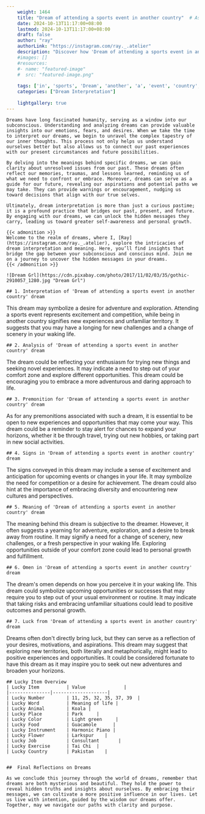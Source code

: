 ```yaml
---
    weight: 1464
    title: "Dream of attending a sports event in another country"  # Assuming 'title' column exists
    date: 2024-10-13T11:17:00+08:00
    lastmod: 2024-10-13T11:17:00+08:00
    draft: false
    author: "ray"
    authorLink: "https://instagram.com/ray._.atelier"
    description: "Discover how 'Dream of attending a sports event in another country' can interpret your future and uncover its significant meanings in your life."
    #images: []
    #resources:
    #- name: "featured-image"
    #  src: "featured-image.png"
    
    tags: ['in', 'sports', 'Dream', 'another', 'a', 'event', 'country', 'of', 'attending']
    categories: ["Dream Interpretation"]
    
    lightgallery: true
---
```

    
    Dreams have long fascinated humanity, serving as a window into our subconscious. Understanding and analyzing dreams can provide valuable insights into our emotions, fears, and desires. When we take the time to interpret our dreams, we begin to unravel the complex tapestry of our inner thoughts. This process not only helps us understand ourselves better but also allows us to connect our past experiences with our present circumstances and future possibilities.
    
    By delving into the meanings behind specific dreams, we can gain clarity about unresolved issues from our past. These dreams often reflect our memories, traumas, and lessons learned, reminding us of what we need to confront or embrace. Moreover, dreams can serve as a guide for our future, revealing our aspirations and potential paths we may take. They can provide warnings or encouragement, nudging us toward decisions that align with our true selves.
    
    Ultimately, dream interpretation is more than just a curious pastime; it is a profound practice that bridges our past, present, and future. By engaging with our dreams, we can unlock the hidden messages they carry, leading us toward greater self-awareness and personal growth.
    
    {{< admonition >}}
    Welcome to the realm of dreams, where I, [Ray](https://instagram.com/ray._.atelier), explore the intricacies of dream interpretation and meaning. Here, you’ll find insights that bridge the gap between your subconscious and conscious mind. Join me on a journey to uncover the hidden messages in your dreams.
    {{< /admonition >}}
    
    ![Dream Grl](https://cdn.pixabay.com/photo/2017/11/02/03/35/gothic-2910057_1280.jpg "Dream Grl")
    
    ## 1. Interpretation of 'Dream of attending a sports event in another country' dream
    
This dream may symbolize a desire for adventure and exploration. Attending a sports event represents excitement and competition, while being in another country signifies new experiences and unfamiliar territory. It suggests that you may have a longing for new challenges and a change of scenery in your waking life.
    
    ## 2. Analysis of 'Dream of attending a sports event in another country' dream
    
The dream could be reflecting your enthusiasm for trying new things and seeking novel experiences. It may indicate a need to step out of your comfort zone and explore different opportunities. This dream could be encouraging you to embrace a more adventurous and daring approach to life.
    
    ## 3. Premonition for 'Dream of attending a sports event in another country' dream
    
As for any premonitions associated with such a dream, it is essential to be open to new experiences and opportunities that may come your way. This dream could be a reminder to stay alert for chances to expand your horizons, whether it be through travel, trying out new hobbies, or taking part in new social activities.
    
    ## 4. Signs in 'Dream of attending a sports event in another country' dream
    
The signs conveyed in this dream may include a sense of excitement and anticipation for upcoming events or changes in your life. It may symbolize the need for competition or a desire for achievement. The dream could also hint at the importance of embracing diversity and encountering new cultures and perspectives.
    
    ## 5. Meaning of 'Dream of attending a sports event in another country' dream
    
The meaning behind this dream is subjective to the dreamer. However, it often suggests a yearning for adventure, exploration, and a desire to break away from routine. It may signify a need for a change of scenery, new challenges, or a fresh perspective in your waking life. Exploring opportunities outside of your comfort zone could lead to personal growth and fulfillment.
    
    ## 6. Omen in 'Dream of attending a sports event in another country' dream
    
The dream's omen depends on how you perceive it in your waking life. This dream could symbolize upcoming opportunities or successes that may require you to step out of your usual environment or routine. It may indicate that taking risks and embracing unfamiliar situations could lead to positive outcomes and personal growth.
    
    ## 7. Luck from 'Dream of attending a sports event in another country' dream
    
Dreams often don't directly bring luck, but they can serve as a reflection of your desires, motivations, and aspirations. This dream may suggest that exploring new territories, both literally and metaphorically, might lead to positive experiences and opportunities. It could be considered fortunate to have this dream as it may inspire you to seek out new adventures and broaden your horizons.
    
    ## Lucky Item Overview
    | Lucky Item          | Value              |
    |---------------|--------------------|
    | Lucky Number        | 11, 25, 32, 35, 37, 39  |
    | Lucky Word          | Meaning of life |
    | Lucky Animal        | Koala |
    | Lucky Place         | Park     |
    | Lucky Color         | Light green     |
    | Lucky Food          | Guacamole      |
    | Lucky Instrument    | Harmonic Piano |
    | Lucky Flower        | Larkspur    |
    | Lucky Job           | Consultant       |
    | Lucky Exercise      | Tai Chi  |
    | Lucky Country       | Pakistan    |
    
    
    ##  Final Reflections on Dreams
    
    As we conclude this journey through the world of dreams, remember that dreams are both mysterious and beautiful. They hold the power to reveal hidden truths and insights about ourselves. By embracing their messages, we can cultivate a more positive influence in our lives. Let us live with intention, guided by the wisdom our dreams offer. Together, may we navigate our paths with clarity and purpose.
    